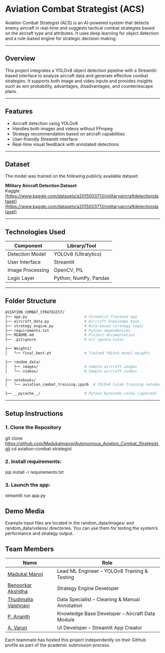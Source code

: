 # Aviation Combat Strategist (ACS)

Aviation Combat Strategist (ACS) is an AI-powered system that detects enemy aircraft in real-time and suggests tactical combat strategies based on the aircraft type and attributes. It uses deep learning for object detection and a rule-based engine for strategic decision-making.

---

## Overview

This project integrates a YOLOv8 object detection pipeline with a Streamlit-based interface to analyze aircraft data and generate effective combat strategies. It supports both image and video inputs and provides insights such as win probability, advantages, disadvantages, and counter/escape plans.

---

## Features

- Aircraft detection using YOLOv8
- Handles both images and videos without FFmpeg
- Strategy recommendation based on aircraft capabilities
- User-friendly Streamlit interface
- Real-time visual feedback with annotated detections

---

## Dataset

The model was trained on the following publicly available dataset:

**Military Aircraft Detection Dataset**  
Kaggle: [https://www.kaggle.com/datasets/a2015003713/militaryaircraftdetectiondataset](https://www.kaggle.com/datasets/a2015003713/militaryaircraftdetectiondataset)

---

## Technologies Used

| Component        | Library/Tool           |
|------------------|------------------------|
| Detection Model  | YOLOv8 (Ultralytics)   |
| User Interface   | Streamlit              |
| Image Processing | OpenCV, PIL            |
| Logic Layer      | Python, NumPy, Pandas  |

---

## Folder Structure

```bash
AVIATION_COMBAT_STRATEGIST/
├── app.py                          # Streamlit frontend app
├── aircraft_data.py                # Aircraft knowledge base
├── strategy_engine.py              # Rule-based strategy logic
├── requirements.txt                # Python dependencies
├── README.md                       # Project documentation
├── .gitignore                      # Git ignore rules

├── Weights/
│   └── final_best.pt               # Trained YOLOv8 model weights

├── random_data/
│   ├── images/                     # Sample aircraft images
│   └── videos/                     # Sample aircraft videos

├── notebooks/
│   └── aviation_combat_training.ipynb  # YOLOv8 Colab training notebook

├── __pycache__/                    # Python bytecode cache (ignored)
```

---

## Setup Instructions

### 1. Clone the Repository

git clone https://github.com/Madukalmanoj/Autonomous_Aviation_Combat_Strategist.git
cd aviation-combat-strategist

### 2. Install requirements:

pip install -r requirements.txt

### 3. Launch the app:

streamlit run app.py

## Demo Media

Example input files are located in the random_data/images/ and random_data/videos/ directories. You can use them for testing the system’s performance and strategy output.

## Team Members

| Name | Role |
|------|------|
| [Madukal Manoj](https://github.com/Madukalmanoj) | Lead ML Engineer – YOLOv8 Training & Testing |
| [Benoorkar Akshitha](https://github.com/Akshitha1105) | Strategy Engine Developer |
| [Thudimalla Vaishnavi](https://github.com/thudimillavaishnavi26) | Data Specialist – Cleaning & Manual Annotation |
| [P. Ananth](https://github.com/Ananthx66) | Knowledge Base Developer – Aircraft Data Module |
| [A. Varun](https://github.com/Appalavarun) | UI Developer – Streamlit App Creator |



Each teammate has hosted this project independently on their GitHub profile as part of the academic submission process.
